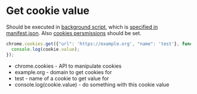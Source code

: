 # Get cookie value

Should be executed in [background script](https://developer.chrome.com/docs/extensions/mv3/background_pages/),
which is [specified in manifest.json](/chrome-extension/background_script).
Also [cookies persmissions](/chrome-extension/cookies) should be set.

```javascript
chrome.cookies.get({"url": 'https://example.org', "name": 'test'}, function(cookie) {
  console.log(cookie.value);
});
```

- chrome.cookies - API to manipulate cookies
- example.org - domain to get cookies for
- test - name of a cookie to get value for
- console.log(cookie.value) - do something with this cookie value
